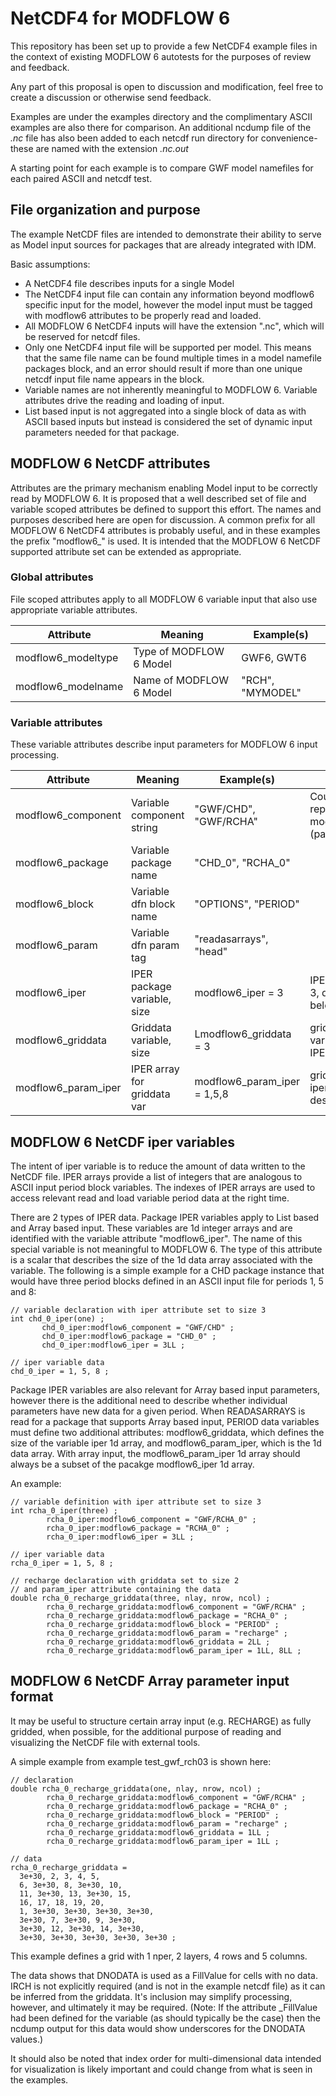 NetCDF4 for MODFLOW 6
=====================

This repository has been set up to provide a few NetCDF4 example files
in the context of existing MODFLOW 6 autotests for the purposes of review
and feedback.

Any part of this proposal is open to discussion and modification, feel
free to create a discussion or otherwise send feedback.

Examples are under the examples directory and the complimentary ASCII
examples are also there for comparison.  An additional ncdump file of
the *.nc* file has also been added to each netcdf run directory for
convenience- these are named with the extension *.nc.out*

A starting point for each example is to compare GWF model namefiles
for each paired ASCII and netcdf test.

File organization and purpose
-----------------------------

The example NetCDF files are intended to demonstrate their ability
to serve as Model input sources for packages that are already integrated
with IDM.

Basic assumptions:
* A NetCDF4 file describes inputs for a single Model
* The NetCDF4 input file can contain any information beyond modflow6
  specific input for the model, however the model input must
  be tagged with modflow6 attributes to be properly read and loaded.
* All MODFLOW 6 NetCDF4 inputs will have the extension ".nc", which
  will be reserved for netcdf files.
* Only one NetCDF4 input file will be supported per model.  This
  means that the same file name can be found multiple times in a model
  namefile packages block, and an error should result if more than one
  unique netcdf input file name appears in the block.
* Variable names are not inherently meaningful to MODFLOW 6.  Variable
  attributes drive the reading and loading of input.
* List based input is not aggregated into a single block of data as
  with ASCII based inputs but instead is considered the set of dynamic
  input parameters needed for that package.

MODFLOW 6 NetCDF attributes
---------------------------

Attributes are the primary mechanism enabling Model input to be correctly
read by MODFLOW 6. It is proposed that a well described set of file and
variable scoped attributes be defined to support this effort.  The names
and purposes described here are open for discussion. A common prefix for
all MODFLOW 6 NetCDF4 attributes is probably useful, and in these examples
the prefix "modflow6_" is used.  It is intended that the MODFLOW 6 NetCDF
supported attribute set can be extended as appropriate.

### Global attributes

File scoped attributes apply to all MODFLOW 6 variable input that also
use appropriate variable attributes.

| Attribute             |           Meaning             |     Example(s)         |
|-----------------------|-------------------------------|------------------------|
| modflow6_modeltype    | Type of MODFLOW 6 Model       | GWF6, GWT6             |
| modflow6_modelname    | Name of MODFLOW 6 Model       | "RCH", "MYMODEL"       |

### Variable attributes

These variable attributes describe input parameters for MODFLOW 6 input
processing.

| Attribute             |           Meaning             |     Example(s)              |        Comment
|-----------------------|-------------------------------|-----------------------------|-------------------------------------
| modflow6_component    | Variable component string     | "GWF/CHD", "GWF/RCHA"       | Could be replaced with modflow6_ptype (package type)
| modflow6_package      | Variable package name         | "CHD_0", "RCHA_0"           |
| modflow6_block        | Variable dfn block name       | "OPTIONS", "PERIOD"         |
| modflow6_param        | Variable dfn param tag        | "readasarrays", "head"      |
| modflow6_iper         | IPER package variable, size   | modflow6_iper = 3           | IPER array size 3, described below
| modflow6_griddata     | Griddata variable, size       | Lmodflow6_griddata = 3      | griddata variable, param IPER is size 3
| modflow6_param_iper   | IPER array for griddata var   | modflow6_param_iper = 1,5,8 | griddata param iper array, described below


MODFLOW 6 NetCDF iper variables
-------------------------------

The intent of iper variable is to reduce the amount of data written to the
NetCDF file.  IPER arrays provide a list of integers that are analogous to
ASCII input period block variables. The indexes of IPER arrays are used to
access relevant read and load variable period data at the right time.

There are 2 types of IPER data. Package IPER variables apply to List based
and Array based input.  These variables are 1d integer arrays and are identified
with the variable attribute "modflow6_iper".  The name of this special variable
is not meaningful to MODFLOW 6.  The type of this attribute is a scalar that
describes the size of the 1d data array associated with the variable.  The
following is a simple example for a CHD package instance that would have three
period blocks defined in an ASCII input file for periods 1, 5 and 8:

```
// variable declaration with iper attribute set to size 3
int chd_0_iper(one) ;
       chd_0_iper:modflow6_component = "GWF/CHD" ;
       chd_0_iper:modflow6_package = "CHD_0" ;
       chd_0_iper:modflow6_iper = 3LL ;

// iper variable data
chd_0_iper = 1, 5, 8 ;
```

Package IPER variables are also relevant for Array based input parameters,
however there is the additional need to describe whether individual parameters
have new data for a given period.  When READASARRAYS is read for a package
that supports Array based input, PERIOD data variables must define two 
additional attributes: modflow6_griddata, which defines the size of the 
variable iper 1d array, and modflow6_param_iper, which is the 1d data array.
With array input, the modflow6_param_iper 1d array should always be a subset
of the pacakge modflow6_iper 1d array.

An example:
```
// variable definition with iper attribute set to size 3
int rcha_0_iper(three) ;
        rcha_0_iper:modflow6_component = "GWF/RCHA_0" ;
        rcha_0_iper:modflow6_package = "RCHA_0" ;
        rcha_0_iper:modflow6_iper = 3LL ;

// iper variable data
rcha_0_iper = 1, 5, 8 ;

// recharge declaration with griddata set to size 2
// and param_iper attribute containing the data
double rcha_0_recharge_griddata(three, nlay, nrow, ncol) ;
        rcha_0_recharge_griddata:modflow6_component = "GWF/RCHA" ;
        rcha_0_recharge_griddata:modflow6_package = "RCHA_0" ;
        rcha_0_recharge_griddata:modflow6_block = "PERIOD" ;
        rcha_0_recharge_griddata:modflow6_param = "recharge" ;
        rcha_0_recharge_griddata:modflow6_griddata = 2LL ;
        rcha_0_recharge_griddata:modflow6_param_iper = 1LL, 8LL ;
```

MODFLOW 6 NetCDF Array parameter input format
---------------------------------------------

It may be useful to structure certain array input (e.g. RECHARGE) as
fully gridded, when possible, for the additional purpose of reading and
visualizing the NetCDF file with external tools.

A simple example from example test_gwf_rch03 is shown here:
```
// declaration
double rcha_0_recharge_griddata(one, nlay, nrow, ncol) ;
        rcha_0_recharge_griddata:modflow6_component = "GWF/RCHA" ;
        rcha_0_recharge_griddata:modflow6_package = "RCHA_0" ;
        rcha_0_recharge_griddata:modflow6_block = "PERIOD" ;
        rcha_0_recharge_griddata:modflow6_param = "recharge" ;
        rcha_0_recharge_griddata:modflow6_griddata = 1LL ;
        rcha_0_recharge_griddata:modflow6_param_iper = 1LL ;

// data
rcha_0_recharge_griddata =
  3e+30, 2, 3, 4, 5,
  6, 3e+30, 8, 3e+30, 10,
  11, 3e+30, 13, 3e+30, 15,
  16, 17, 18, 19, 20,
  1, 3e+30, 3e+30, 3e+30, 3e+30,
  3e+30, 7, 3e+30, 9, 3e+30,
  3e+30, 12, 3e+30, 14, 3e+30,
  3e+30, 3e+30, 3e+30, 3e+30, 3e+30 ;
```

This example defines a grid with 1 nper, 2 layers, 4 rows and 5 columns.

The data shows that DNODATA is used as a FillValue for cells
with no data.  IRCH is not explicitly required (and is not
in the example netcdf file) as it can be inferred from the
griddata.  It's inclusion may simplify processing, however, and
ultimately it may be required.  (Note: If the attribute \_FillValue
had been defined for the variable (as should typically be the case)
then the ncdump output for this data would show underscores for the
DNODATA values.)

It should also be noted that index order for multi-dimensional data
intended for visualization is likely important and could change
from what is seen in the examples.



